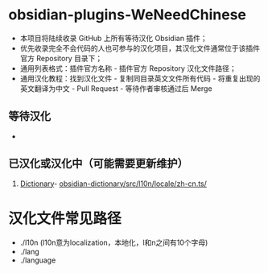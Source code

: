 # obsidian-plugins-WeNeedChinese

- 本项目将陆续收录 GitHub 上所有等待汉化 Obsidian 插件；
- 优先收录完全不会代码的人也可参与的汉化项目，其汉化文件通常位于该插件官方 Repository 目录下；
- 通用列表格式：插件官方名称 - 插件官方 Repository 汉化文件路径；
- 通用汉化教程：找到汉化文件 - 复制同目录英文文件所有代码 - 将重复出现的英文翻译为中文 - Pull Request - 等待作者审核通过后 Merge 

## 等待汉化

- 

## 已汉化或汉化中（可能需要更新维护）

1. [Dictionary](https://github.com/phibr0/obsidian-dictionary)- [obsidian-dictionary/src/l10n/locale/zh-cn.ts/](https://github.com/phibr0/obsidian-dictionary/blob/master/src/l10n/locale/zh-cn.ts)

# 汉化文件常见路径

- ./l10n (l10n意为localization，本地化，l和n之间有10个字母)
- ./lang
- ./language
